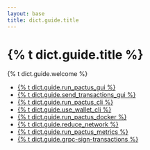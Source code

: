 ```yaml
---
layout: base
title: dict.guide.title
---
```


# {% t dict.guide.title %}

{% t dict.guide.welcome %}

<ul class="list-bullet">
  <li><a href="{{ site.baseurl }}/user-guides/run-pactus-gui">{% t dict.guide.run_pactus_gui %}</a></li>
  <li><a href="{{ site.baseurl }}/user-guides/send-transactions-gui">{% t dict.guide.send_transactions_gui %}</a></li>
  <li><a href="{{ site.baseurl }}/user-guides/run-pactus-cli">{% t dict.guide.run_pactus_cli %}</a></li>
  <li><a href="{{ site.baseurl }}/user-guides/use-wallet-cli">{% t dict.guide.use_wallet_cli %}</a></li>
  <li><a href="{{ site.baseurl }}/user-guides/run-pactus-docker">{% t dict.guide.run_pactus_docker %}</a></li>
  <li><a href="{{ site.baseurl }}/user-guides/reduce-network">{% t dict.guide.reduce_network %}</a></li>
  <li><a href="{{ site.baseurl }}/user-guides/run-pactus-metrics">{% t dict.guide.run_pactus_metrics %}</a></li>
  <li><a href="{{ site.baseurl }}/user-guides/grpc-sign-transactions">{% t dict.guide.grpc-sign-transactions %}</a></li>
</ul>
